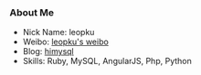 ### About Me

* Nick Name: leopku
* Weibo: [leopku's weibo](http://weibo.com/leopku)
* Blog: [himysql](http://www.himysql.com)
* Skills: Ruby, MySQL, AngularJS, Php, Python